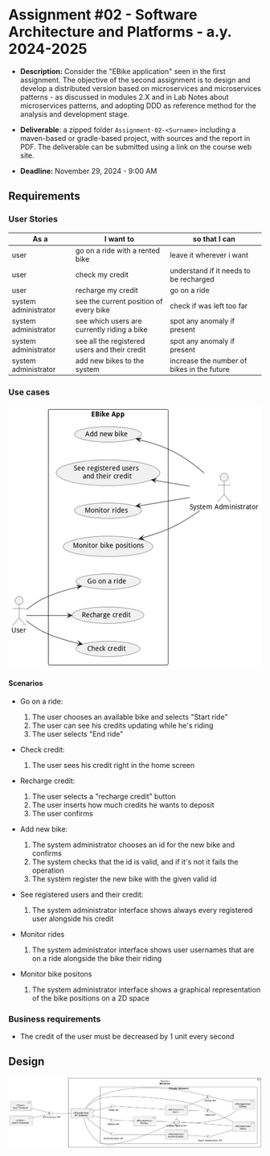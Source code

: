 # Assignment #02 - Software Architecture and Platforms - a.y. 2024-2025

- **Description:** Consider the "EBike application" seen in the first assignment. The objective of the second assignment is to design and develop a distributed version based on microservices and microservices patterns - as discussed in modules 2.X and in Lab Notes about microservices patterns, and adopting DDD as reference method for the analysis and development stage.
    
- **Deliverable**:  a zipped folder ``Assignment-02-<Surname>`` including a maven-based or gradle-based project, with sources and the report in PDF. The deliverable can be submitted using a link on the course web site.

- **Deadline:** November 29, 2024 - 9:00 AM

## Requirements

### User Stories

|As a| I want to|so that I can|
|----|----------|-------------|
|user|go on a ride with a rented bike|leave it wherever i want|
|user|check my credit|understand if it needs to be recharged|
|user|recharge my credit|go on a ride|
|system administrator|see the current position of every bike|check if was left too far|
|system administrator|see which users are currently riding a bike|spot any anomaly if present|
|system administrator|see all the registered users and their credit|spot any anomaly if present|
|system administrator|add new bikes to the system|increase the number of bikes in the future|

### Use cases

![Use case diagram](./doc/diagrams/use-cases.png)

#### Scenarios

- Go on a ride:
    1. The user chooses an available bike and selects "Start ride"
    1. The user can see his credits updating while he's riding
    1. The user selects "End ride"

- Check credit:
    1. The user sees his credit right in the home screen

- Recharge credit:
    1. The user selects a "recharge credit" button
    1. The user inserts how much credits he wants to deposit
    1. The user confirms

- Add new bike:
    1. The system administrator chooses an id for the new bike and confirms
    1. The system checks that the id is valid, and if it's not it fails the operation
    1. The system register the new bike with the given valid id

- See registered users and their credit:
    1. The system administrator interface shows always every registered user alongside his credit

- Monitor rides
    1. The system administrator interface shows user usernames that are on a ride alongside the bike their riding

- Monitor bike positons
    1. The system administrator interface shows a graphical representation of the bike positions on a 2D space

### Business requirements
- The credit of the user must be decreased by 1 unit every second

## Design

![Components diagram](./doc/diagrams/components.png)
